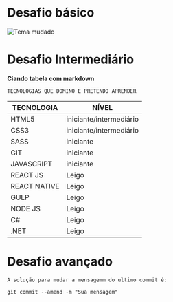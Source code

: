# Desafio básico

![Tema mudado](https://photos.app.goo.gl/GKHnqT7TuTcXhrBm9)


# Desafio Intermediário 

**Ciando tabela com markdown**

`TECNOLOGIAS QUE DOMINO E PRETENDO APRENDER`

TECNOLOGIA     |     NÍVEL
---------------|----------
HTML5 | iniciante/intermediário
CSS3  | iniciante/intermediário
SASS  |  iniciante
GIT  |  iniciante
JAVASCRIPT  |  iniciante
REACT JS |  Leigo
REACT NATIVE  |  Leigo
GULP  |  Leigo
NODE JS  |  Leigo
C#  |  Leigo
.NET  |  Leigo


# Desafio avançado

`A solução para mudar a mensagemm do ultimo commit é:`

```
git commit --amend -m "Sua mensagem"
```







